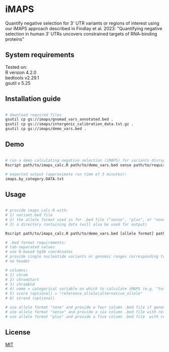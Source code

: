 # iMAPS

Quantify negative selection for 3' UTR variants or regions of interest using our iMAPS approach described in Findlay et al. 2023: "Quantifying negative selection in human 3ʹ UTRs uncovers constrained targets of RNA-binding proteins"

## System requirements

Tested on:   
R version 4.2.0  
bedtools v2.29.1  
gsutil v 5.25  

## Installation guide

```bash

# download required files
gsutil cp gs://imaps/gnomad_vars_annotated.bed .
gsutil cp gs://imaps/intergenic_calibration_data.txt.gz .
gsutil cp gs://imaps/demo_vars.bed .

```

## Demo

```bash

# run a demo calculating negative selection (iMAPS) for variants disrupting or preserving ReP sites with relative affinities >= 0.1
Rscript path/to/imaps_calc.R path/to/demo_vars.bed sense path/to/required_files/

# expected output (approximate run time of 3 minutes):
imaps.by_category.DATA.txt

```

## Usage

```bash

# provide imaps_calc.R with:
# 1) variant.bed file
# 2) the allele format used in for .bed file ("sense", "plus", or "none")
# 3) a directory containing data (will also be used for output)

Rscript path/to/imaps_calc.R path/to/demo_vars.bed [allele format] path/to/required_files/ 

# .bed format requirements:
# tab-separated values
# use 0-based hg38 coordinates
# provide single nucleotide variants or genomic ranges corresponding to features of interest
# no header

# columns:
# 1) chrom
# 2) chromStart
# 3) chromEnd
# 4) name = categorical variable on which to calculate iMAPS (e.g. "test" & "control"). If no comparison is desired, provide any string as a placeholder
# 5) score (optional) = "reference_allele|alternative_allele"
# 6) strand (optional)

# use allele format "none" and provide a four column .bed file if genomic ranges are provided with no variant alleles
# use allele format "sense" and provide a six column .bed file with reference and alternative alleles corresponding to the sense strand in the 5th "score" column, separated by "|" (e.g. "A|C"). Provide the strand in column six.
# use allele format "plus" and provide a five column .bed file  with reference and alternative alleles corresponding to the plus strand in the 5th "score" column, separated by "|" (e.g. "A|C").

```


## License

[MIT](https://choosealicense.com/licenses/mit/)